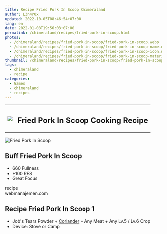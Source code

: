 ```yaml
---
title: Recipe Fried Pork In Scoop Chimeraland
author: L3n4r0x
updated: 2022-10-05T08:46:54+07:00
lang: en
date: 2022-01-08T19:56:03+07:00
permalink: /chimeraland/recipes/fried-pork-in-scoop.html
photos:
  - /chimeraland/recipes/fried-pork-in-scoop/fried-pork-in-scoop.webp
  - /chimeraland/recipes/fried-pork-in-scoop/fried-pork-in-scoop-name.webp
  - /chimeraland/recipes/fried-pork-in-scoop/fried-pork-in-scoop-icon.webp
  - /chimeraland/recipes/fried-pork-in-scoop/fried-pork-in-scoop-material.webp
thumbnail: /chimeraland/recipes/fried-pork-in-scoop/fried-pork-in-scoop.webp
tags:
  - chimeraland
  - recipe
categories:
  - Games
  - chimeraland
  - recipes
---
```


<link
  rel="stylesheet"
  href="https://rawcdn.githack.com/dimaslanjaka/Web-Manajemen/870a349/css/bootstrap-5-3-0-alpha3-wrapper.css"
/>
<section id="bootstrap-wrapper">
  <div class="row mb-2">
    <div class="col-md-12 mb-2">
      <table class="table" id="post-info">
        <tbody>
          <tr>
            <td>
              <img
                class="d-inline-block me-2"
                src="/chimeraland/recipes/fried-pork-in-scoop/fried-pork-in-scoop-icon.webp"
                width="auto"
                height="auto"
              />
            </td>
            <td><h1 class="fs-5">Fried Pork In Scoop Cooking Recipe</h1></td>
          </tr>
        </tbody>
      </table>
    </div>
  </div>
  <div class="card mb-2 bg-dark text-light">
    <div class="row g-0">
      <div class="col-sm-4 position-relative mb-2">
        <img
          src="/chimeraland/recipes/fried-pork-in-scoop/fried-pork-in-scoop-material.webp"
          class="card-img fit-cover w-100 h-100"
          alt="Fried Pork In Scoop"
          data-fancybox="true"
        />
      </div>
      <div class="col-sm-8 mb-2">
        <div class="card-body">
          <h2 class="card-title fs-5">Buff Fried Pork In Scoop</h2>
          <div class="card-text">
            <ul>
              <li>660 Fullness</li>
              <li>+100 RES</li>
              <li>Great Focus</li>
            </ul>
          </div>
          <span class="badge rounded-pill">recipe</span>
        </div>
        <div class="card-footer text-end text-muted">webmanajemen.com</div>
      </div>
    </div>
  </div>
  <div class="row mb-2">
    <div class="col-12 col-lg-6 recipe-item mb-2">
      <div class="card bg-dark text-light">
        <div class="card-body">
          <h2 class="card-title fs-5">Recipe Fried Pork In Scoop 1</h2>
          <div class="card-text">
            <ul>
              <li>
                Job&#x27;s Tears Powder<span> + </span
                ><a
                  class="text-decoration-none text-primary"
                  href="/chimeraland/materials/coriander.html"
                  >Coriander</a
                ><span> + </span>Any Meat<span> + </span>Any Lv.5<span> / </span
                >Lv.6 Crop
              </li>
              <li>Device: Stove or Camp</li>
            </ul>
          </div>
        </div>
      </div>
    </div>
  </div>
</section>
